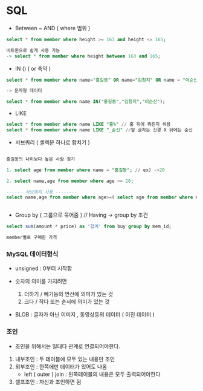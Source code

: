# SQL


- Between ~ AND  ( where 범위 )
```sql
select * from member where height >= 163 and height <= 165;

비트윈으로 쉽게 사용 가능
-> select * from member where height between 163 and 165; 
```

- IN () (  or 축약 )
```sql
select * from member where name="홍길동" OR name="김첨지" OR name = "이순신";

-> 문자형 데이터

select * from member where name IN("홍길동","김첨지","이순신");
```

- LIKE 

```sql
select * from member where name LIKE "홍%" // 홍 뒤에 뭐든지 허용
select * from member where name LIKE "_순신" //앞 글자는 신경 X 뒤에는 순신 
```

- 서브쿼리 (  셀렉문 하나로 합치기 )

```sql

홍길동의 나이보다 높은 사람 찾기

1. select age from member where name = "홍길동"; // ex) ->20

2. select name,age from member where age >= 20;

------ 서브쿼리 사용 --------
select name,age from member where age>=( select age from member where name ="홍길동");



```

- Group by ( 그룹으로 묶어줌 ) // Having -> group by 조건
```sql
select sum(amount * price) as '합계' from buy group by mem_id;

member별로 구매한 가격
```

### MySQL 데이터형식

- unsigned : 0부터 시작함
- 숫자의 의미를 가지려면
    1. 더하기 / 빼기등의 연산에 의미가 있는 것
    2. 크다 / 작다 또는 순서에 의미가 있는 것

- BLOB : 글자가 아닌 이미지 , 동영상등의 데이터 ( 이진 데이터 )


### 조인

- 조인을 위해서는 일대다 관계로 연결되어야한다.

1. 내부조인 : 두 테이블에 모두 있는 내용만 조인
2. 외부조인 : 한쪽에만 데이터가 있어도 나옴
    - left ( outer ) join : 왼쪽테이블의 내용은 모두 출력되어야한다
3. 셀프조인 : 자신과 조인하면 됨